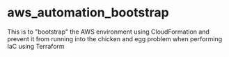 # aws_automation_bootstrap
This is to "bootstrap" the AWS environment using CloudFormation and prevent it from running into the chicken and egg problem when performing IaC using Terraform
